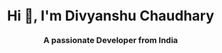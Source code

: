 <h1 align="center">Hi 👋, I'm Divyanshu Chaudhary</h1>
<h3 align="center">A passionate Developer from India</h3>


 
